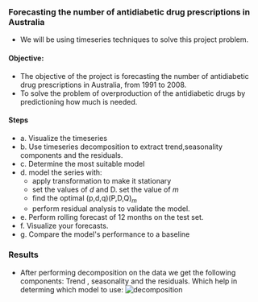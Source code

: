 ### Forecasting the number of antidiabetic drug prescriptions in Australia

- We will be using timeseries techniques to solve this project problem.

#### Objective:
- The objective of the project is forecasting the number of antidiabetic drug prescriptions in Australia, from 1991 to 2008.
- To solve the problem of overproduction of the antidiabetic drugs by predictioning how much is needed.

#### Steps
- a. Visualize the timeseries
- b. Use timeseries decomposition to extract trend,seasonality components and the residuals.
- c. Determine the most suitable model
- d. model the series with:
    - apply transformation to make it stationary
    - set the values of *d* and D. set the value of *m*
    - find the optimal (p,d,q)(P,D,Q)*<sub>m</sub>*
    - perform residual analysis to validate the model.
- e. Perform rolling forecast of 12 months on the test set.
- f. Visualize your forecasts.
- g. Compare the model's performance to a baseline 

### Results 

- After performing decomposition on the data we get the following components: Trend , seasonality and the residuals. Which help in determing which model to use:
![decomposition](/Antidiabetic/results/stl.png)